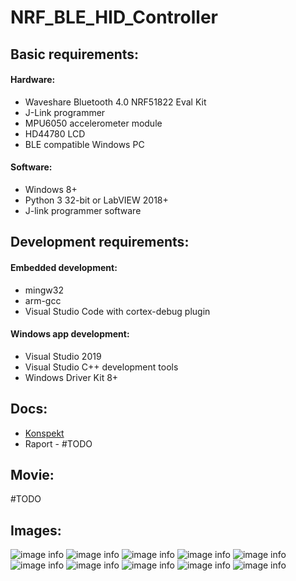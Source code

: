 # NRF_BLE_HID_Controller

## Basic requirements:

#### Hardware:

  - Waveshare Bluetooth 4.0 NRF51822 Eval Kit
  - J-Link programmer
  - MPU6050 accelerometer module
  - HD44780 LCD
  - BLE compatible Windows PC
 
#### Software:
  - Windows 8+
  - Python 3 32-bit or LabVIEW 2018+
  - J-link programmer software
  
## Development requirements:

#### Embedded development:

  - mingw32
  - arm-gcc
  - Visual Studio Code with cortex-debug plugin
  
#### Windows app development:

  - Visual Studio 2019
  - Visual Studio C++ development tools
  - Windows Driver Kit 8+
  
## Docs:
* [Konspekt](docs/Konspekt.pdf)   
* Raport - #TODO

## Movie:

#TODO

## Images:

![image info](./images/controller.png)
![image info](./images/controller_1.png)
![image info](./images/image_1.png)
![image info](./images/image_2.png)
![image info](./images/image_3.png)
![image info](./images/image_4.png)
![image info](./images/image_5.png)
![image info](./images/image_6.png)
![image info](./images/image_7.png)
![image info](./images/image_8.png)
